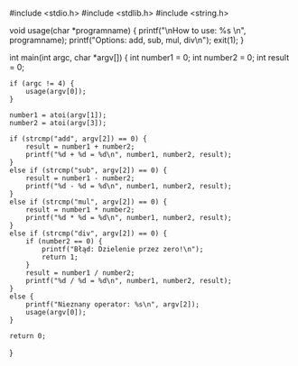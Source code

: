 #include <stdio.h>
#include <stdlib.h>
#include <string.h>

void usage(char *programname) {
printf("\nHow to use: %s <liczba1> <operator> <liczba2>\n", programname);
printf("Options: add, sub, mul, div\n");
exit(1);
}

int main(int argc, char *argv[]) {
    int number1 = 0;
    int number2 = 0;
    int result = 0;


    if (argc != 4) {
        usage(argv[0]);
    }

    number1 = atoi(argv[1]);
    number2 = atoi(argv[3]);

    if (strcmp("add", argv[2]) == 0) {
        result = number1 + number2;
        printf("%d + %d = %d\n", number1, number2, result);
    }
    else if (strcmp("sub", argv[2]) == 0) {
        result = number1 - number2;
        printf("%d - %d = %d\n", number1, number2, result);
    }
    else if (strcmp("mul", argv[2]) == 0) {
        result = number1 * number2;
        printf("%d * %d = %d\n", number1, number2, result);
    }
    else if (strcmp("div", argv[2]) == 0) {
        if (number2 == 0) {
            printf("Błąd: Dzielenie przez zero!\n");
            return 1;
        }
        result = number1 / number2;
        printf("%d / %d = %d\n", number1, number2, result);
    }
    else {
        printf("Nieznany operator: %s\n", argv[2]);
        usage(argv[0]);
    }

    return 0;
}
